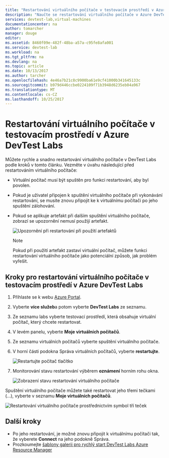 ```yaml
---
title: "Restartování virtuálního počítače v testovacím prostředí v Azure DevTest Labs | Microsoft Docs"
description: "Naučte se restartování virtuálního počítače v Azure DevTest Labs"
services: devtest-lab,virtual-machines
documentationcenter: na
author: tomarcher
manager: douge
editor: 
ms.assetid: 8460f09e-482f-48ba-a57a-c95fe8afa001
ms.service: devtest-lab
ms.workload: na
ms.tgt_pltfrm: na
ms.devlang: na
ms.topic: article
ms.date: 10/13/2017
ms.author: tarcher
ms.openlocfilehash: 4e46a7b21c8c9900ba61e9cf41000b341645133c
ms.sourcegitcommit: b979d446ccbe0224109f71b3948d6235eb04a967
ms.translationtype: MT
ms.contentlocale: cs-CZ
ms.lasthandoff: 10/25/2017
---
```

# <a name="restart-a-vm-in-a-lab-in-azure-devtest-labs"></a>Restartování virtuálního počítače v testovacím prostředí v Azure DevTest Labs
Můžete rychle a snadno restartování virtuálního počítače v DevTest Labs podle kroků v tomto článku. Vezměte v úvahu následující před restartováním virtuálního počítače:

- Virtuální počítač musí být spuštěn pro funkci restartování, aby byl povolen.
- Pokud je uživatel připojen k spuštění virtuálního počítače při vykonávání restartování, se musíte znovu připojit ke k virtuálnímu počítači po jeho spuštění zálohování.
- Pokud se aplikuje artefakt při dalším spuštění virtuálního počítače, zobrazí se upozornění nemusí použijí artefakt. 

    ![Upozornění při restartování při použití artefaktů](./media/devtest-lab-restart-vm/devtest-lab-restart-vm-apply-artifacts.png)


   > [!NOTE]
   > Pokud při použití artefakt zastaví virtuální počítač, můžete funkci restartování virtuálního počítače jako potenciální způsob, jak problém vyřešit.
   >
   >

## <a name="steps-to-restart-a-vm-in-a-lab-in-azure-devtest-labs"></a>Kroky pro restartování virtuálního počítače v testovacím prostředí v Azure DevTest Labs
1. Přihlaste se k webu [Azure Portal](http://go.microsoft.com/fwlink/p/?LinkID=525040).
1. Vyberte **více služeb**a potom vyberte **DevTest Labs** ze seznamu.
1. Ze seznamu labs vyberte testovací prostředí, která obsahuje virtuální počítač, který chcete restartovat.  
1. V levém panelu, vyberte **Moje virtuálních počítačů**. 
1. Ze seznamu virtuálních počítačů vyberte spuštění virtuálního počítače.
1. V horní části podokna Správa virtuálních počítačů, vyberte **restartujte**.  

    ![Restartujte počítač tlačítko](./media/devtest-lab-restart-vm/devtest-lab-restart-vm.png)

1. Monitorování stavu restartování výběrem **oznámení** horním rohu okna.

    ![Zobrazení stavu restartování virtuálního počítače](./media/devtest-lab-restart-vm/devtest-lab-restart-notification.png)

Spuštění virtuálního počítače můžete také restartovat jeho třemi tečkami (...), vyberte v seznamu **Moje virtuálních počítačů**.

![Restartování virtuálního počítače prostřednictvím symbol tří teček](./media/devtest-lab-restart-vm/devtest-lab-restart-elipses.png)

## <a name="next-steps"></a>Další kroky
* Po jeho restartování, je možné znovu připojit k virtuálnímu počítači tak, že vyberete **Connect** na jeho podokně Správa.
* Prozkoumejte [šablony galerii pro rychlý start DevTest Labs Azure Resource Manager](https://github.com/Azure/azure-devtestlab/tree/master/Samples)
